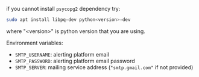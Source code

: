 if you cannot install `psycopg2` dependency try:
```bash
sudo apt install libpq-dev python<version>-dev
```
where "\<version\>" is python version that you are using.

Environment variables:
- `SMTP_USERNAME`: alerting platform email
- `SMTP_PASSWORD`: alerting platform email password
- `SMTP_SERVER`: mailing service address (`"smtp.gmail.com"` if not provided)
